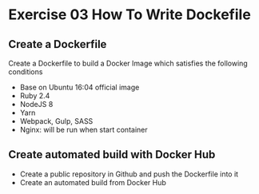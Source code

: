 # Exercise 03 How To Write Dockefile

## Create a Dockerfile
Create a Dockerfile to build a Docker Image which satisfies the following conditions

- Base on Ubuntu 16:04 official image
- Ruby 2.4
- NodeJS 8
- Yarn
- Webpack, Gulp, SASS
- Nginx: will be run when start container

## Create automated build with Docker Hub
- Create a public repository in Github and push the Dockerfile into it
- Create an automated build from Docker Hub


